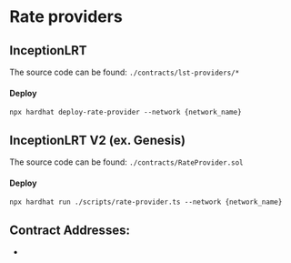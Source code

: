 # Rate providers

## InceptionLRT

The source code can be found: `./contracts/lst-providers/*`

#### Deploy

```shell
npx hardhat deploy-rate-provider --network {network_name}
```

## InceptionLRT V2 (ex. Genesis)

The source code can be found: `./contracts/RateProvider.sol`

#### Deploy

```shell
npx hardhat run ./scripts/rate-provider.ts --network {network_name}
```

## Contract Addresses:

- [RateProviders]:(https://docs.inceptionlrt.com/contracts/addresses/rateprovider)
